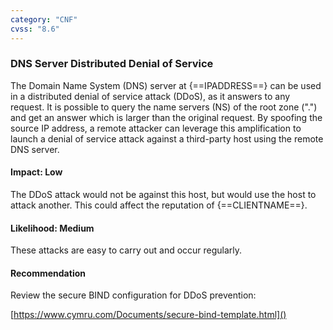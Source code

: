 ```yaml
---
category: "CNF"
cvss: "8.6"
---
```

### DNS Server Distributed Denial of Service
The Domain Name System (DNS) server at {==IPADDRESS==} can be used in a distributed denial of service attack (DDoS), as it answers to any request. It is possible to query the name servers (NS) of the root zone (".") and get an answer which is larger than the original request. By spoofing the source IP address, a remote attacker can leverage this amplification to launch a denial of service attack against a third-party host using the remote DNS server.
#### Impact: Low
The DDoS attack would not be against this host, but would use the host to attack another. This could affect the reputation of {==CLIENTNAME==}.
#### Likelihood: Medium
These attacks are easy to carry out and occur regularly.
#### Recommendation
Review the secure BIND configuration for DDoS prevention:

[https://www.cymru.com/Documents/secure-bind-template.html]()